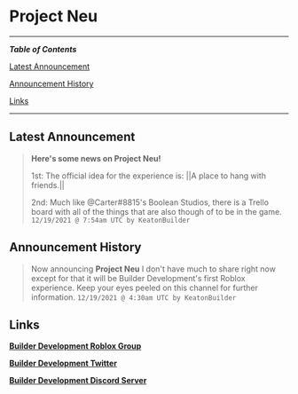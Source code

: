 # Project Neu
---
**_Table of Contents_**

[Latest Announcement](#latest-announcement)

[Announcement History](#announcement-history)

[Links](#links)

---

## Latest Announcement
> **Here's some news on Project Neu!**
>
>1st: The official idea for the experience is: ||A place to hang with friends.||
>
>2nd: Much like @Carter#8815's Boolean Studios, there is a Trello board with all of the things that are also though of to be in the game. `12/19/2021 @ 7:54am UTC by KeatonBuilder`
## Announcement History
> Now announcing **Project Neu** I don't have much to share right now except for that it will be Builder Development's first Roblox experience. Keep your eyes peeled on this channel for further information. `12/19/2021 @ 4:30am UTC by KeatonBuilder`
## Links
[**Builder Development Roblox Group**](https://www.roblox.com/groups/13071010/Builder-Developments)

[**Builder Development Twitter**](https://twitter.com/@thebuilderdevs)

[**Builder Development Discord Server**](https://discord.gg/QWWRSnJWrY)
